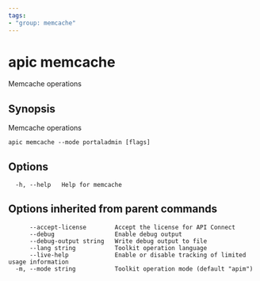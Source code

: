 ```yaml
---
tags:
- "group: memcache"
---
```

# apic memcache

Memcache operations

## Synopsis

Memcache operations

```
apic memcache --mode portaladmin [flags]
```


## Options

```
  -h, --help   Help for memcache
```

## Options inherited from parent commands

```
      --accept-license        Accept the license for API Connect
      --debug                 Enable debug output
      --debug-output string   Write debug output to file
      --lang string           Toolkit operation language
      --live-help             Enable or disable tracking of limited usage information
  -m, --mode string           Toolkit operation mode (default "apim")
```
